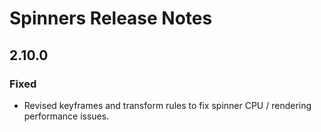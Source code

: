 <!-- Release notes authoring guidelines: http://keepachangelog.com/ -->

# Spinners Release Notes

<!-- ## [Unreleased] -->

## 2.10.0

### Fixed

- Revised keyframes and transform rules to fix spinner CPU / rendering performance issues.

